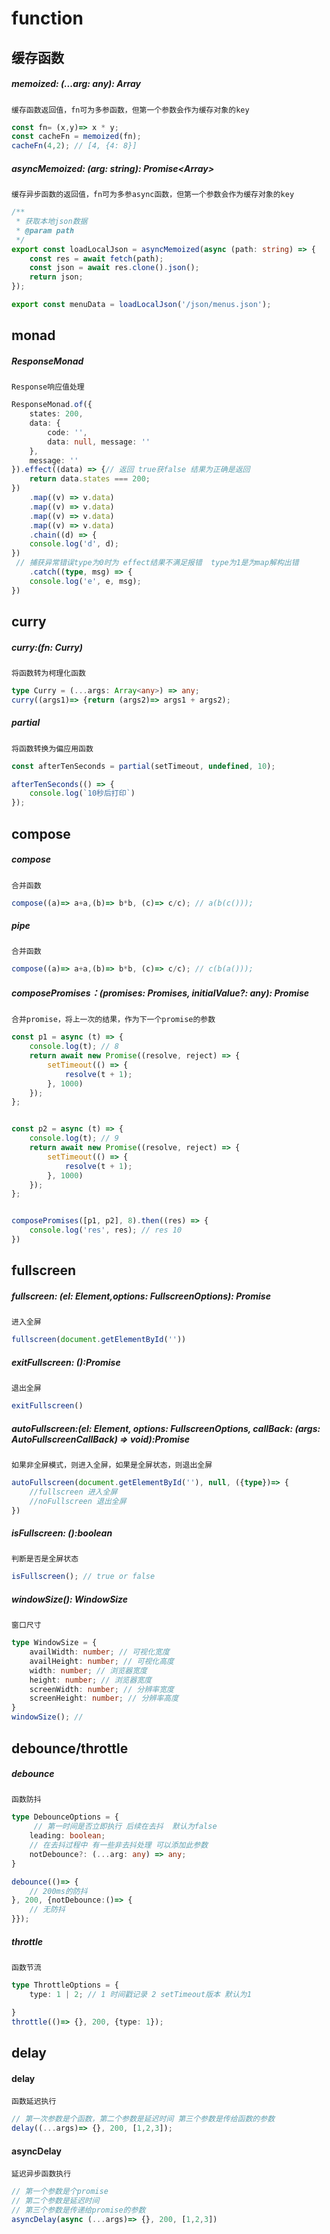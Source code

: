 # function

## 缓存函数

##### memoized: (...arg: any): Array<any>  

`缓存函数返回值，fn可为多参函数，但第一个参数会作为缓存对象的key`

```typescript
const fn= (x,y)=> x * y;
const cacheFn = memoized(fn);
cacheFn(4,2); // [4, {4: 8}]
```

##### asyncMemoized:  (arg: string): Promise<Array<any>>

`缓存异步函数的返回值，fn可为多参async函数，但第一个参数会作为缓存对象的key`

```typescript
/**
 * 获取本地json数据
 * @param path
 */
export const loadLocalJson = asyncMemoized(async (path: string) => {
	const res = await fetch(path);
	const json = await res.clone().json();
	return json;
});

export const menuData = loadLocalJson('/json/menus.json');
```

## monad

##### ResponseMonad

`Response响应值处理`

```typescript
ResponseMonad.of({
	states: 200,
	data: {
		code: '',
		data: null, message: ''
	},
	message: ''
}).effect((data) => {// 返回 true获false 结果为正确是返回
	return data.states === 200;
})
    .map((v) => v.data)
    .map((v) => v.data)
    .map((v) => v.data)
    .map((v) => v.data)
    .chain((d) => {
	console.log('d', d);
})
 // 捕获异常错误type为0时为 effect结果不满足报错  type为1是为map解构出错
    .catch((type, msg) => {
	console.log('e', e, msg);
})
```

## curry

##### curry:(fn: Curry)

`将函数转为柯理化函数`

```typescript
type Curry = (...args: Array<any>) => any;
curry((args1)=> {return (args2)=> args1 + args2);
```

##### partial

`将函数转换为偏应用函数`

```typescript
const afterTenSeconds = partial(setTimeout, undefined, 10);

afterTenSeconds(() => {
	console.log(`10秒后打印`)
});
```



## compose

##### compose

`合并函数`

```typescript
compose((a)=> a+a,(b)=> b*b, (c)=> c/c); // a(b(c()));
```

##### pipe

`合并函数`

```typescript
compose((a)=> a+a,(b)=> b*b, (c)=> c/c); // c(b(a()));
```

##### composePromises：(promises: Promises, initialValue?: any): Promise<void>

`合并promise，将上一次的结果，作为下一个promise的参数`

```typescript
const p1 = async (t) => {
	console.log(t); // 8
	return await new Promise((resolve, reject) => {
		setTimeout(() => {
			resolve(t + 1);
		}, 1000)
	});
};


const p2 = async (t) => {
	console.log(t); // 9
	return await new Promise((resolve, reject) => {
		setTimeout(() => {
			resolve(t + 1);
		}, 1000)
	});
};


composePromises([p1, p2], 8).then((res) => {
	console.log('res', res); // res 10
})
```

## fullscreen

##### fullscreen: (el: Element,options: FullscreenOptions): Promise<any>

`进入全屏`

```typescript
fullscreen(document.getElementById(''))
```

##### exitFullscreen: ():Promise<any>

`退出全屏`

```typescript
exitFullscreen()
```

##### autoFullscreen:(el: Element, options: FullscreenOptions, callBack: (args: AutoFullscreenCallBack) => void):Promise<any>

`如果非全屏模式，则进入全屏，如果是全屏状态，则退出全屏`

```typescript
autoFullscreen(document.getElementById(''), null, ({type})=> {
    //fullscreen 进入全屏
	//noFullscreen 退出全屏
})
```

##### isFullscreen: ():boolean

`判断是否是全屏状态`

```typescript
isFullscreen(); // true or false
```

##### windowSize(): WindowSize

`窗口尺寸`

```typescript
type WindowSize = {
	availWidth: number; // 可视化宽度
	availHeight: number; // 可视化高度
	width: number; // 浏览器宽度
	height: number; // 浏览器宽度
	screenWidth: number; // 分辨率宽度
	screenHeight: number; // 分辨率高度
}
windowSize(); //
```

## debounce/throttle

##### debounce

`函数防抖`

```typescript
type DebounceOptions = {
     // 第一时间是否立即执行 后续在去抖  默认为false
	leading: boolean;
    // 在去抖过程中 有一些非去抖处理 可以添加此参数
	notDebounce?: (...arg: any) => any; 
}

debounce(()=> {
    // 200ms的防抖
}, 200, {notDebounce:()=> {
	// 无防抖
}});
```

##### throttle

`函数节流`

```typescript
type ThrottleOptions = {
	type: 1 | 2; // 1 时间戳记录 2 setTimeout版本 默认为1

}
throttle(()=> {}, 200, {type: 1});
```
## delay

#### delay

`函数延迟执行`

```typescript
// 第一次参数是个函数，第二个参数是延迟时间 第三个参数是传给函数的参数
delay((...args)=> {}, 200, [1,2,3]);
```

#### asyncDelay

`延迟异步函数执行`

```typescript
// 第一个参数是个promise
// 第二个参数是延迟时间
// 第三个参数是传递给promise的参数
asyncDelay(async (...args)=> {}, 200, [1,2,3])
```

